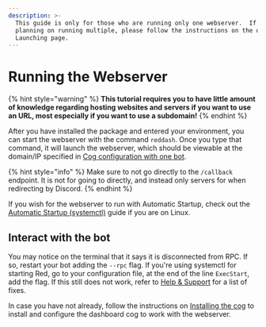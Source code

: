```yaml
---
description: >-
  This guide is only for those who are running only one webserver.  If you are
  planning on running multiple, please follow the instructions on the other
  Launching page.
---
```


# Running the Webserver

{% hint style="warning" %}
**This tutorial requires you to have little amount of knowledge regarding hosting websites and servers if you want to use an URL, most especially if you want to use a subdomain!**
{% endhint %}

After you have installed the package and entered your environment, you can start the webserver with the command `reddash`. Once you type that command, it will launch the webserver, which should be viewable at the domain/IP specified in [Cog configuration with one bot](../cog-installation/cog-configuration-with-one-bot.md).

{% hint style="info" %}
Make sure to not go directly to the `/callback` endpoint.  It is not for going to directly, and instead only servers for when redirecting by Discord.
{% endhint %}

If you wish for the webserver to run with Automatic Startup, check out the [Automatic Startup \(systemctl\)](../webserver-installation/automatic-startup-systemctl.md) guide if you are on Linux.

## Interact with the bot

You may notice on the terminal that it says it is disconnected from RPC. If so, restart your bot adding the `--rpc` flag.  If you're using systemctl for starting Red, go to your configuration file, at the end of the line `ExecStart`, add the flag.  If this still does not work, refer to [Help & Support](../support/help-and-support.md) for a list of fixes.

In case you have not already, follow the instructions on [Installing the cog](../cog-installation/installing-cog.md) to install and configure the dashboard cog to work with the webserver.

